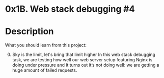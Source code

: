 # 0x1B. Web stack debugging #4

# Description
What you should learn from this project:

0. Sky is the limit, let's bring that limit higher
In this web stack debugging task, we are testing how well our web server setup featuring Nginx is doing under pressure and it turns out it’s not doing well: we are getting a huge amount of failed requests.

